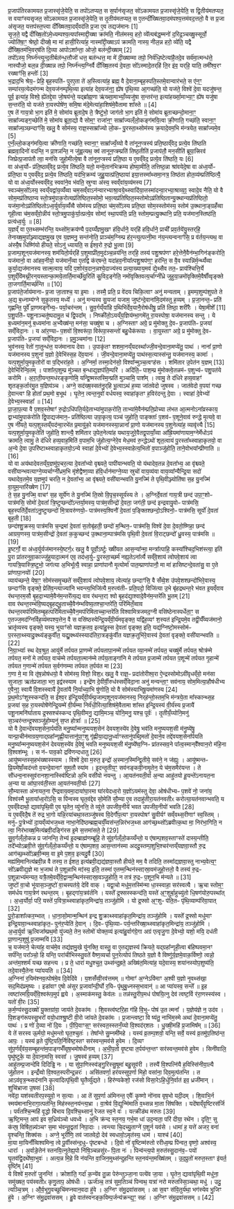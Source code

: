 

  
प्र॒जाप॑तिरकामयत प्र॒जास्सृ॑जे॒येति॒ स तपो॑ऽतप्यत॒ स स॒र्पान॑सृजत॒ सो॑ऽकामयत प्र॒जास्सृ॑जे॒येति॒ स द्वि॒तीय॑मतप्यत॒ स वयाꣳ॑स्यसृजत॒ सो॑ऽकामयत प्र॒जास्सृ॑जे॒येति॒ स तृ॒तीय॑मतप्यत॒ स ए॒तन्दी᳚ख्षितवा॒दम॑पश्य॒त्तम॑वद॒त्ततो॒ वै स प्र॒जा अ॑सृजत॒ यत्तप॑स्त॒प्त्वा दी᳚ख्षितवा॒दव्ँवद॑ति प्र॒जा ए॒व तद्यज॑मानः [1]  
सृ॒ज॒ते॒ यद्वै दी᳚ख्षि॒तो॑ऽमे॒ध्यम्पश्य॒त्यपा᳚स्माद्दी॒ख्षा क्रा॑मति॒ नील॑मस्य॒ हरो॒ व्ये᳚त्यब॑द्ध॒म्मनो॑ द॒रिद्र॒ञ्चख्षु॒स्सूर्यो॒ ज्योति॑षा॒ꣳ॒ श्रेष्ठो॒ दीख्षे॒ मा मा॑ हासी॒रित्या॑ह॒ नास्मा᳚द्दी॒ख्षाऽप॑ क्रामति॒ नास्य॒ नील॒न्न हरो॒ व्ये॑ति॒ यद्वै दी᳚ख्षि॒तम॑भि॒वर्‌ष॑ति दि॒व्या आपोऽशा᳚न्ता॒ ओजो॒ बल॑न्दी॒ख्षाम् [2]  
तपो᳚ऽस्य॒ निर्घ्न॑न्त्युन्द॒तीर्बल॑न्ध॒त्तौजो॑ धत्त॒ बल॑न्धत्त॒ मा मे॑ दी॒ख्षाम्मा तपो॒ निर्व॑धि॒ष्टेत्या॑है॒तदे॒व सर्व॑मा॒त्मन्ध॑त्ते॒ नास्यौजो॒ बल॒न्न दी॒ख्षान्न तपो॒ निर्घ्न॑न्त्य॒ग्निर्वै दी᳚ख्षि॒तस्य॑ दे॒वता॒ सो᳚ऽस्मादे॒तर्‌हि॑ ति॒र इ॑व॒ यर्‌हि॒ याति॒ तमी᳚श्व॒रꣳ रख्षाꣳ॑सि॒ हन्तोः᳚ [3]  
भ॒द्राद॒भि श्रेय॒ᳶ प्रेहि॒ बृह॒स्पति॑ᳶ पुरए॒ता ते॑ अ॒स्त्वित्या॑ह॒ ब्रह्म॒ वै दे॒वाना॒म्बृह॒स्पति॒स्तमे॒वान्वार॑भते॒ स ए॑न॒ꣳ॒ सम्पा॑रय॒त्येदम॑गन्म देव॒यज॑नम्पृथि॒व्या इत्या॑ह देव॒यज॑न॒ꣵ॒ ह्ये॑ष पृ॑थि॒व्या आ॒गच्छ॑ति॒ यो यज॑ते॒ विश्वे॑ दे॒वा यदजु॑षन्त॒ पूर्व॒ इत्या॑ह॒ विश्वे॒ ह्ये॑तद्दे॒वा जो॒षय॑न्ते॒ यद्ब्रा᳚ह्म॒णा ऋ॑ख्सा॒माभ्याँ॒य्यजु॑षा स॒न्तर॑न्त॒ इत्या॑हर्ख्सा॒माभ्या॒ꣳ॒ ह्ये॑ष यजु॑षा स॒न्तर॑ति॒ यो यज॑ते रा॒यस्पोषे॑ण॒ समि॒षा म॑दे॒मेत्या॑हा॒शिष॑मे॒वैतामा शा᳚स्ते ॥ [4]  
ए॒ष ते॑ गाय॒त्रो भा॒ग इति॑ मे॒ सोमा॑य ब्रूतादे॒ष ते॒ त्रैष्टु॑भो॒ जाग॑तो भा॒ग इति॑ मे॒ सोमा॑य ब्रूताच्छन्दो॒माना॒ꣳ॒ साम्रा᳚ज्यङ्ग॒च्छेति॑ मे॒ सोमा॑य ब्रूता॒द्यो वै सोम॒ꣳ॒ राजा॑न॒ꣳ॒ साम्रा᳚ज्यल्ँलो॒कङ्ग॑मयि॒त्वा क्री॒णाति॒ गच्छ॑ति॒ स्वाना॒ꣳ॒ साम्रा᳚ज्य॒ञ्छन्दाꣳ॑सि॒ खलु॒ वै सोम॑स्य॒ राज्ञ॒स्साम्रा᳚ज्यो लो॒कᳶ पु॒रस्ता॒थ्सोम॑स्य क्र॒यादे॒वम॒भि म॑न्त्रयेत॒ साम्रा᳚ज्यमे॒व [5]  
ए॒नँ॒ल्लो॒कङ्ग॑मयि॒त्वा क्री॑णाति॒ गच्छ॑ति॒ स्वाना॒ꣳ॒ साम्रा᳚ज्यँ॒य्यो वै ता॑नून॒प्त्रस्य॑ प्रति॒ष्ठाव्ँवेद॒ प्रत्ये॒व ति॑ष्ठति ब्रह्मवा॒दिनो॑ वदन्ति॒ न प्रा॒श्ञन्ति॒ न जु॑ह्व॒त्यथ॒ क्व॑ तानून॒प्त्रम्प्रति॑ तिष्ठ॒तीति॑ प्र॒जाप॑तौ॒ मन॒सीति॑ ब्रूया॒त्त्रिरव॑ जिघ्रेत्प्र॒जाप॑तौ त्वा॒ मन॑सि जुहो॒मीत्ये॒षा वै ता॑नून॒प्त्रस्य॑ प्रति॒ष्ठा य ए॒वव्ँवेद॒ प्रत्ये॒व ति॑ष्ठति॒ यः [6]  
वा अ॑ध्व॒र्योᳶ प्र॑ति॒ष्ठाव्ँवेद॒ प्रत्ये॒व ति॑ष्ठति॒ यतो॒ मन्ये॒तान॑भिक्रम्य होष्या॒मीति॒ तत्तिष्ठ॒न्ना श्रा॑वयेदे॒षा वा अ॑ध्व॒र्योᳶ प्र॑ति॒ष्ठा य ए॒वव्ँवेद॒ प्रत्ये॒व ति॑ष्ठति॒ यद॑भि॒क्रम्य॑ जुहु॒यात्प्र॑ति॒ष्ठाया॑ इया॒त्तस्मा᳚थ्समा॒नत्र॒ तिष्ठ॑ता होत॒व्य॑म्प्रति॑ष्ठित्यै॒ यो वा अ॑ध्व॒र्योस्स्वव्ँवेद॒ स्ववा॑ने॒व भ॑वति॒ स्रुग्वा अ॑स्य॒ स्वव्ँवा॑य॒व्य॑मस्य [7]  
स्वञ्च॑म॒सो᳚ऽस्य॒ स्वय्ँयद्वा॑य॒व्यँ॑व्वा चम॒सव्ँवाऽन॑न्वारभ्याश्रा॒वये॒थ्स्वादि॑या॒त्तस्मा॑दन्वा॒रभ्या॒श्राव्य॒ꣵ॒ स्वादे॒व नैति॒ यो वै सोम॒मप्र॑तिष्ठाप्य स्तो॒त्रमु॑पाक॒रोत्यप्र॑तिष्ठित॒स्सोमो॒ भव॒त्यप्र॑तिष्ठित॒स्स्तोमोऽप्र॑तिष्ठितान्यु॒क्थान्यप्र॑तिष्ठितो॒ यज॑मा॒नोऽप्र॑तिष्ठितोऽध्व॒र्युर्वा॑य॒व्यँ॑व्वै सोम॑स्य प्रति॒ष्ठा च॑म॒सो᳚ऽस्य प्रति॒ष्ठा सोम॒स्स्तोम॑स्य॒ स्तोम॑ उ॒क्थाना॒ङ्ग्रहँ॑व्वा गृही॒त्वा च॑म॒सव्ँवो॒न्नीय॑ स्तो॒त्रमु॒पाकु॑र्या॒त्प्रत्ये॒व सोमꣵ॑ स्था॒पय॑ति॒ प्रति॒ स्तोम॒म्प्रत्यु॒क्थानि॒ प्रति॒ यज॑मान॒स्तिष्ठ॑ति॒ प्रत्य॑ध्व॒र्युः ॥ [8]  
य॒ज्ञव्ँ वा ए॒तथ्सम्भ॑रन्ति॒ यथ्सो॑म॒क्रय॑ण्यै प॒दय्यँ॑ज्ञमु॒खꣳ ह॑वि॒र्धाने॒ यर्‌हि॑ हवि॒र्धाने॒ प्राची᳚ प्रव॒र्तये॑यु॒स्तर्‌हि॒ तेनाख्ष॒मुपा᳚ञ्ज्याद्यज्ञमु॒ख ए॒व य॒ज्ञमनु॒ सन्त॑नोति॒ प्राञ्च॑म॒ग्निम्प्र ह॑र॒न्त्युत्पत्नी॒मा न॑य॒न्त्यन्वनाꣳ॑सि॒ प्र व॑र्तय॒न्त्यथ॒ वा अ॑स्यै॒ष धिष्णि॑यो हीयते॒ सोऽनु॑ ध्यायति॒ स ई᳚श्व॒रो रु॒द्रो भू॒त्वा [9]  
प्र॒जाम्प॒शून्‌यज॑मानस्य॒ शम॑यितो॒र्यर्‌हि॑ प॒शुमाप्री॑त॒मुद॑ञ्च॒न्नय॑न्ति॒ तर्‌हि॒ तस्य॑ पशु॒श्रप॑णꣳ हरे॒त्तेनै॒वैन॑म्भा॒गिन॑ङ्करोति॒ यज॑मानो॒ वा आ॑हव॒नीयो॒ यज॑मानँ॒व्वा ए॒तद्वि क॑र्‌षन्ते॒ यदा॑हव॒नीया᳚त्पशु॒श्रप॑ण॒ꣳ॒ हर॑न्ति॒ स वै॒व स्यान्नि॑र्म॒न्थ्यँ॑व्वा कुर्या॒द्यज॑मानस्य सात्म॒त्वाय॒ यदि॑ प॒शोर॑व॒दान॒न्नश्ये॒दाज्य॑स्य प्रत्या॒ख्याय॒मव॑ द्ये॒थ्सैव तत॒ᳶ प्राय॑श्चित्ति॒र्ये प॒शुव्ँवि॑मथ्नी॒रन्‌यस्तान्का॒मये॒तार्ति॒मार्च्छे॑यु॒रिति॑ कु॒विद॒ङ्गेति॒ नमो॑वृक्तिवत्य॒र्चाग्नी᳚ध्रे जुहुया॒न्नमो॑वृक्तिमे॒वैषाँ᳚व्वृङ्क्ते ता॒जगार्ति॒मार्च्छ॑न्ति ॥ [10]  
प्र॒जाप॑ते॒र्जाय॑मानाᳶ प्र॒जा जा॒ताश्च॒ या इ॒माः । तस्मै॒ प्रति॒ प्र वे॑दय चिकि॒त्वाꣳ अनु॑ मन्यताम् । इ॒मम्प॒शुम्प॑शुपते ते अ॒द्य ब॒ध्नाम्य॑ग्ने सुकृ॒तस्य॒ मध्ये᳚ । अनु॑ मन्यस्व सु॒यजा॑ यजाम॒ जुष्ट॑न्दे॒वाना॑मि॒दम॑स्तु ह॒व्यम् । प्र॒जा॒नन्त॒ᳶ प्रति॑ गृह्णन्ति॒ पूर्वे᳚ प्रा॒णमङ्गे᳚भ्य॒ᳶ पर्या॒चर॑न्तम् । सु॒व॒र्गय्ँया॑हि प॒थिभि॑र्देव॒यानै॒रोष॑धीषु॒ प्रति॑ तिष्ठा॒ शरी॑रैः । येषा॒मीशे᳚ [11]  
प॒शु॒पति॑ᳶ पशू॒नाञ्चतु॑ष्पदामु॒त च॑ द्वि॒पदा᳚म् । निष्क्री॑तो॒ऽयय्ँय॒ज्ञिय॑म्भा॒गमे॑तु रा॒यस्पोषा॒ यज॑मानस्य सन्तु । ये ब॒ध्यमा॑न॒मनु॑ ब॒ध्यमा॑ना अ॒भ्यैख्ष॑न्त॒ मन॑सा॒ चख्षु॑षा च । अ॒ग्निस्ताꣳ अग्रे॒ प्र मु॑मोक्तु दे॒वᳶ प्र॒जाप॑तिᳶ प्र॒जया॑ सव्ँविदा॒नः । य आ॑र॒ण्याᳶ प॒शवो॑ वि॒श्वरू॑पा॒ विरू॑पा॒स्सन्तो॑ बहु॒धैक॑रूपाः । वा॒युस्ताꣳ अग्रे॒ प्र मु॑मोक्तु दे॒वᳶ प्र॒जाप॑तिᳶ प्र॒जया॑ सव्ँविदा॒नः । प्र॒मु॒ञ्चमा॑नाः [12]  
भुव॑नस्य॒ रेतो॑ गा॒तुन्ध॑त्त॒ यज॑मानाय देवाः । उ॒पाकृ॑तꣳ शशमा॒नय्ँयदस्था᳚ज्जी॒वन्दे॒वाना॒मप्ये॑तु॒ पाथः॑ । नाना᳚ प्रा॒णो यज॑मानस्य प॒शुना॑ य॒ज्ञो दे॒वेभि॑स्स॒ह दे॑व॒यानः॑ । जी॒वन्दे॒वाना॒मप्ये॑तु॒ पाथ॑स्स॒त्यास्स॑न्तु॒ यज॑मानस्य॒ कामाः᳚ । यत्प॒शुर्मा॒युमकृ॒तोरो॑ वा प॒द्भिरा॑ह॒ते । अ॒ग्निर्मा॒ तस्मा॒देन॑सो॒ विश्वा᳚न्मुञ्च॒त्वꣳह॑सः । शमि॑तार उ॒पेत॑न य॒ज्ञम् [13]  
दे॒वेभि॑रिन्वि॒तम् । पाशा᳚त्प॒शुम्प्र मु॑ञ्चत ब॒न्धाद्य॒ज्ञप॑ति॒म्परि॑ । अदि॑ति॒ᳶ पाश॒म्प्र मु॑मोक्त्वे॒तन्नम॑ᳶ प॒शुभ्य॑ᳶ पशु॒पत॑ये करोमि । अ॒रा॒ती॒यन्त॒मध॑रङ्कृणोमि॒ यन्द्वि॒ष्मस्तस्मि॒न्प्रति॑ मुञ्चामि॒ पाश᳚म् । त्वामु॒ ते द॑धिरे हव्य॒वाहꣳ॑ शृतङ्क॒र्तार॑मु॒त य॒ज्ञिय॑ञ्च । अग्ने॒ सद॑ख्ष॒स्सत॑नु॒र्‌हि भू॒त्वाऽथ॑ ह॒व्या जा॑तवेदो जुषस्व । जात॑वेदो व॒पया॑ गच्छ दे॒वान्त्वꣳ हि होता᳚ प्रथ॒मो ब॒भूथ॑ । घृ॒तेन॒ त्वन्त॒नुवो॑ वर्धयस्व॒ स्वाहा॑कृतꣳ ह॒विर॑दन्तु दे॒वाः । स्वाहा॑ दे॒वेभ्यो॑ दे॒वेभ्य॒स्स्वाहा᳚ ॥ [14]  
प्रा॒जा॒प॒त्या वै प॒शव॒स्तेषाꣳ॑ रु॒द्रोऽधि॑पति॒र्यदे॒ताभ्या॑मुपाक॒रोति॒ ताभ्या॑मे॒वैन॑म्प्रति॒प्रोच्या ल॑भत आ॒त्मनोऽना᳚व्रस्काय॒ द्वाभ्या॑मु॒पाक॑रोति द्वि॒पाद्यज॑मान॒ᳶ प्रति॑ष्ठित्या उपा॒कृत्य॒ पञ्च॑ जुहोति॒ पाङ्क्ताः᳚ प॒शव॑ᳶ प॒शूने॒वाव॑ रुन्द्धे मृ॒त्यवे॒ वा ए॒ष नी॑यते॒ यत्प॒शुस्तय्ँयद॑न्वा॒रभे॑त प्र॒मायु॑को॒ यज॑मानस्स्या॒न्नाना᳚ प्रा॒णो यज॑मानस्य प॒शुनेत्या॑ह॒ व्यावृ॑त्त्यै [15]  
यत्प॒शुर्मा॒युमकृ॒तेति॑ जुहोति॒ शान्त्यै॒ शमि॑तार उ॒पेत॒नेत्या॑ह यथाय॒जुरे॒वैतद्व॒पायाँ॒व्वा आ᳚ह्रि॒यमा॑णायाम॒ग्नेर्मेधोऽप॑ क्रामति॒ त्वामु॒ ते द॑धिरे हव्य॒वाह॒मिति॑ व॒पाम॒भि जु॑होत्य॒ग्नेरे॒व मेध॒मव॑ रु॒न्द्धेऽथो॑ शृत॒त्वाय॑ पु॒रस्ता᳚थ्स्वाहाकृतयो॒ वा अ॒न्ये दे॒वा उ॒परि॑ष्टाथ्स्वाहाकृतयो॒ऽन्ये स्वाहा॑ दे॒वेभ्यो॑ दे॒वेभ्य॒स्स्वाहेत्य॒भितो॑ व॒पाञ्जु॑होति॒ ताने॒वोभया᳚न्प्रीणाति ॥ [16]  
यो वा अय॑थादेवतय्ँय॒ज्ञमु॑प॒चर॒त्या दे॒वता᳚भ्यो वृश्च्यते॒ पापी॑यान्भवति॒ यो य॑थादेव॒तन्न दे॒वता᳚भ्य॒ आ वृ॑श्च्यते॒ वसी॑यान्भवत्याग्ने॒य्यर्चाग्नी᳚ध्रम॒भि मृ॑शेद्वैष्ण॒व्या ह॑वि॒र्धान॑माग्ने॒य्या स्रुचो॑ वाय॒व्य॑या वाय॒व्या᳚न्यैन्द्रि॒या सदो॑ यथादेव॒तमे॒व य॒ज्ञमुप॑ चरति॒ न दे॒वता᳚भ्य॒ आ वृ॑श्च्यते॒ वसी॑यान्भवति यु॒नज्मि॑ ते पृथि॒वीञ्ज्योति॑षा स॒ह यु॒नज्मि॑ वा॒युम॒न्तरि॑ख्षेण [17]  
ते॒ स॒ह यु॒नज्मि॒ वाचꣳ॑ स॒ह सूर्ये॑ण ते यु॒नज्मि॑ ति॒स्रो वि॒पृच॒स्सूर्य॑स्य ते । अ॒ग्निर्दे॒वता॑ गाय॒त्री छन्द॑ उपा॒ꣳ॒शोᳶ पात्र॑मसि॒ सोमो॑ दे॒वता᳚ त्रि॒ष्टुप्छन्दो᳚ऽन्तर्या॒मस्य॒ पात्र॑म॒सीन्द्रो॑ दे॒वता॒ जग॑ती॒ छन्द॑ इन्द्रवायु॒वोᳶ पात्र॑मसि॒ बृह॒स्पति॑र्दे॒वता॑ऽनु॒ष्टुप्छन्दो॑ मि॒त्रावरु॑णयो॒ᳶ पात्र॑मस्य॒श्विनौ॑ दे॒वता॑ प॒ङ्क्तिश्छन्दो॒ऽश्विनो॒ᳶ पात्र॑मसि॒ सूर्यो॑ दे॒वता॑ बृह॒ती [18]  
छन्द॑श्शु॒क्रस्य॒ पात्र॑मसि च॒न्द्रमा॑ दे॒वता॑ स॒तोबृ॑हती॒ छन्दो॑ म॒न्थिन॒ᳶ पात्र॑मसि॒ विश्वे॑ दे॒वा दे॒वतो॒ष्णिहा॒ छन्द॑ आग्रय॒णस्य॒ पात्र॑म॒सीन्द्रो॑ दे॒वता॑ क॒कुच्छन्द॑ उ॒क्थाना॒म्पात्र॑मसि पृथि॒वी दे॒वता॑ वि॒राट्छन्दो᳚ ध्रु॒वस्य॒ पात्र॑मसि ॥ [19]  
इ॒ष्टर्गो॒ वा अ॑ध्व॒र्युर्यज॑मानस्ये॒ष्टर्ग॒ᳵ खलु॒ वै पूर्वो॒ऽर्ष्टुः ख्षी॑यत आस॒न्या᳚न्मा॒ मन्त्रा᳚त्पाहि॒ कस्या᳚श्चिद॒भिश॑स्त्या॒ इति॑ पु॒रा प्रा॑तरनुवा॒काज्जु॑हुयादा॒त्मन॑ एव॒ तद॑ध्व॒र्युᳶ पु॒रस्ता॒च्छर्म॑ नह्य॒तेऽना᳚र्त्यै सव्ँवे॒शाय॑ त्वोपवे॒शाय॑ त्वा गायत्रि॒यास्त्रि॒ष्टुभो॒ जग॑त्या अ॒भिभू᳚त्यै॒ स्वाहा॒ प्राणा॑पानौ मृ॒त्योर्मा॑ पात॒म्प्राणा॑पानौ॒ मा मा॑ हासिष्टन्दे॒वता॑सु॒ वा ए॒ते प्रा॑णापा॒नयोः᳚ [20]  
व्याय॑च्छन्ते॒ येषा॒ꣳ॒ सोम॑स्समृ॒च्छते॑ सव्ँवे॒शाय॑ त्वोपवे॒शाय॒ त्वेत्या॑ह॒ छन्दाꣳ॑सि॒ वै सँ॑व्वे॒श उ॑पवे॒शश्छन्दो॑भिरे॒वास्य॒ छन्दाꣳ॑सि वृङ्क्ते॒ प्रेति॑व॒न्त्याज्या॑नि भवन्त्य॒भिजि॑त्यै म॒रुत्व॑तीᳶ प्रति॒पदो॒ विजि॑त्या उ॒भे बृ॑हद्रथन्त॒रे भ॑वत इ॒यव्ँवाव र॑थन्त॒रम॒सौ बृ॒हदा॒भ्यामे॒वैन॑म॒न्तरे᳚त्य॒द्य वाव र॑थन्त॒रꣵ श्वो बृ॒हद॑द्या॒श्वादे॒वैन॑म॒न्तरे॑ति भू॒तम् [21]  
वाव र॑थन्त॒रम्भ॑वि॒ष्यद्बृ॒हद्भू॒ताच्चै॒वैन॑म्भविष्य॒तश्चा॒न्तरे॑ति॒ परि॑मितँ॒व्वाव र॑थन्त॒रमप॑रिमितम्बृ॒हत्परि॑मिताच्चै॒वैन॒मप॑रिमिताच्चा॒न्तरे॑ति विश्वामित्रजमद॒ग्नी वसि॑ष्ठेनास्पर्धेता॒ꣳ॒ स ए॒तज्ज॒मद॑ग्निर्विह॒व्य॑मपश्य॒त्तेन॒ वै स वसि॑ष्ठस्येन्द्रि॒यव्ँवी॒र्य॑मवृङ्क्त॒ यद्वि॑ह॒व्यꣳ॑ श॒स्यत॑ इन्द्रि॒यमे॒व तद्वी॒र्यँ॑य्यज॑मानो॒ भ्रातृ॑व्यस्य वृङ्क्ते॒ यस्य॒ भूयाꣳ॑सो यज्ञक्र॒तव॒ इत्या॑हु॒स्स दे॒वता॑ वृङ्क्त॒ इति॒ यद्य॑ग्निष्टो॒मस्सोम॑ᳶ प॒रस्ता॒थ्स्यादु॒क्थ्य॑ङ्कुर्वीत॒ यद्यु॒क्थ्य॑स्स्याद॑तिरा॒त्रङ्कु॑र्वीत यज्ञक्र॒तुभि॑रे॒वास्य॑ दे॒वता॑ वृङ्क्ते॒ वसी॑यान्भवति ॥ [22]  
नि॒ग्रा॒भ्याः᳚ स्थ देव॒श्रुत॒ आयु॑र्मे तर्पयत प्रा॒णम्मे॑ तर्पयतापा॒नम्मे॑ तर्पयत व्या॒नम्मे॑ तर्पयत॒ चख्षु॑र्मे तर्पयत॒ श्रोत्र॑म्मे तर्पयत॒ मनो॑ मे तर्पयत॒ वाच॑म्मे तर्पयता॒त्मान॑म्मे तर्पय॒ताङ्गा॑नि मे तर्पयत प्र॒जाम्मे॑ तर्पयत प॒शून्मे॑ तर्पयत गृ॒हान्मे॑ तर्पयत ग॒णान्मे॑ तर्पयत स॒र्वग॑णम्मा तर्पयत त॒र्पय॑त मा [23]  
ग॒णा मे॒ मा वि तृ॑ष॒न्नोष॑धयो॒ वै सोम॑स्य॒ विशो॒ विश॒ᳵ खलु॒ वै राज्ञ॒ᳶ प्रदा॑तोरीश्व॒रा ऐ॒न्द्रस्सोमोऽवी॑वृधव्ँवो॒ मन॑सा सुजाता॒ ऋत॑प्रजाता॒ भग॒ इद्व॑स्स्याम । इन्द्रे॑ण दे॒वीर्वी॒रुध॑स्सव्ँविदा॒ना अनु॑ मन्यन्ता॒ꣳ॒ सव॑नाय॒ सोम॒मित्या॒हौष॑धीभ्य ए॒वैन॒ꣵ॒ स्वायै॑ वि॒शस्स्वायै॑ दे॒वता॑यै नि॒र्याच्या॒भि षु॑णोति॒ यो वै सोम॑स्याभिषू॒यमा॑णस्य [24]  
प्र॒थ॒मोऽꣳ॑शुस्स्कन्द॑ति॒ स ई᳚श्व॒र इ॑न्द्रि॒यव्ँवी॒र्य॑म्प्र॒जाम्प॒शून्‌यज॑मानस्य॒ निर्‌ह॑न्तो॒स्तम॒भि म॑न्त्रये॒ता मा᳚स्कान्थ्स॒ह प्र॒जया॑ स॒ह रा॒यस्पोषे॑णेन्द्रि॒यम्मे॑ वी॒र्य॑म्मा निर्व॑धी॒रित्या॒शिष॑मे॒वैतामा शा᳚स्त इन्द्रि॒यस्य॑ वी॒र्य॑स्य प्र॒जायै॑ पशू॒नामनि॑र्घाताय द्र॒फ्सश्च॑स्कन्द पृथि॒वीमनु॒ द्यामि॒मञ्च॒ योनि॒मनु॒ यश्च॒ पूर्वः॑ । तृ॒तीयँ॒य्योनि॒मनु॑ स॒ञ्चर॑न्तन्द्र॒फ्सञ्जु॑हो॒म्यनु॑ स॒प्त होत्राः᳚ ॥ [25]  
यो वै दे॒वान्दे॑वयश॒सेना॒र्पय॑ति मनु॒ष्या᳚न्मनुष्ययश॒सेन॑ देवयश॒स्ये॑व दे॒वेषु॒ भव॑ति मनुष्ययश॒सी म॑नु॒ष्ये॑षु॒ यान्प्रा॒चीन॑माग्रय॒णाद्ग्रहा᳚न्गृह्णी॒यात्तानु॑पा॒ꣳ॒शु गृ॑ह्णीया॒द्यानू॒र्ध्वाꣳस्तानु॑पब्दि॒मतो॑ दे॒वाने॒व तद्दे॑वयश॒सेना᳚र्पयति मनु॒ष्या᳚न्मनुष्ययश॒सेन॑ देवयश॒स्ये॑व दे॒वेषु॑ भवति मनुष्ययश॒सी म॑नु॒ष्ये᳚ष्व॒ग्निᳶ प्रा॑तस्सव॒ने पा᳚त्व॒स्मान्‌वै᳚श्वान॒रो म॑हि॒ना वि॒श्वश॑म्भूः । स न॑ᳶ पाव॒को द्रवि॑णन्दधातु [26]  
आयु॑ष्मन्तस्स॒हभ॑ख्षास्स्याम । विश्वे॑ दे॒वा म॒रुत॒ इन्द्रो॑ अ॒स्मान॒स्मिन्द्वि॒तीये॒ सव॑ने॒ न ज॑ह्युः । आयु॑ष्मन्तᳶ प्रि॒यमे॑षाँ॒व्वद॑न्तो व॒यन्दे॒वानाꣳ॑ सुम॒तौ स्या॑म । इ॒दन्तृ॒तीय॒ꣳ॒ सव॑नङ्कवी॒नामृ॒तेन॒ ये च॑म॒समैर॑यन्त । ते सौ॑धन्व॒नास्सुव॑रानशा॒नास्स्वि॑ष्टिन्नो अ॒भि वसी॑यो नयन्तु । आ॒यत॑नवती॒र्वा अ॒न्या आहु॑तयो हू॒यन्ते॑ऽनायत॒ना अ॒न्या या आ॑घा॒रव॑ती॒स्ता आ॒यत॑नवती॒र्याः [27]  
सौ॒म्यास्ता अ॑नायत॒ना ऐ᳚न्द्रवाय॒वमा॒दाया॑घा॒रमा घा॑रयेदध्व॒रो य॒ज्ञो॑ऽयम॑स्तु देवा॒ ओष॑धीभ्यᳶ प॒शवे॑ नो॒ जना॑य॒ विश्व॑स्मै भू॒ताया᳚ध्व॒रो॑ऽसि॒ स पि॑न्वस्व घृत॒व॑द्देव सो॒मेति॑ सौ॒म्या ए॒व तदाहु॑तीरा॒यत॑नवतीᳵ करोत्या॒यत॑नवान्भवति॒ य ए॒वव्ँवेदाथो॒ द्यावा॑पृथि॒वी ए॒व घृ॒तेन॒ व्यु॑नत्ति॒ ते व्यु॑त्ते उपजीव॒नीये॑ भवत उपजीव॒नीयो॑ भवति [28]  
य ए॒वव्ँवेदै॒ष ते॑ रुद्र भा॒गो यन्नि॒रया॑चथा॒स्तञ्जु॑षस्व वि॒देर्गौ॑प॒त्यꣳ रा॒यस्पोषꣳ॑ सु॒वीर्यꣳ॑ सव्ँवथ्स॒रीणाꣳ॑ स्व॒स्तिम् । मनु॑ᳶ पु॒त्रेभ्यो॑ दा॒यव्ँव्य॑भज॒थ्स नाभा॒नेदि॑ष्ठम्ब्रह्म॒चर्यँ॒व्वस॑न्त॒न्निर॑भज॒थ्स आग॑च्छ॒थ्सो᳚ऽब्रवीत्क॒था मा॒ निर॑भा॒गिति॒ न त्वा॒ निर॑भाख्ष॒मित्य॑ब्रवी॒दङ्गि॑रस इ॒मे स॒त्तमा॑सते॒ ते [29]  
सु॒व॒र्गल्ँलो॒कन्न प्र जा॑नन्ति॒ तेभ्य॑ इ॒दम्ब्राह्म॑णम्ब्रूहि॒ ते सु॑व॒र्गल्ँलो॒कय्यँन्तो॒ य ए॑षाम्प॒शव॒स्ताꣳस्ते॑ दास्य॒न्तीति॒ तदे᳚भ्योऽब्रवी॒त्ते सु॑व॒र्गल्ँलो॒कय्यँन्तो॒ य ए॑षाम्प॒शव॒ आस॒न्तान॑स्मा अददु॒स्तम्प॒शुभि॒श्चर॑न्तय्ँयज्ञवा॒स्तौ रु॒द्र आग॑च्छ॒थ्सो᳚ऽब्रवी॒न्मम॒ वा इ॒मे प॒शव॒ इत्यदु॒र्वै [30]  
मह्य॑मि॒मानित्य॑ब्रवी॒न्न वै तस्य॒ त ई॑शत॒ इत्य॑ब्रवी॒द्यद्य॑ज्ञवा॒स्तौ हीय॑ते॒ मम॒ वै तदिति॒ तस्मा᳚द्यज्ञवा॒स्तु नाभ्य॒वेत्य॒ꣳ॒ सो᳚ऽब्रवीद्य॒ज्ञे मा भ॒जाथ॑ ते प॒शून्नाभि मꣵ॑स्य॒ इति॒ तस्मा॑ ए॒तम्म॒न्थिन॑स्सꣵस्रा॒वम॑जुहो॒त्ततो॒ वै तस्य॑ रु॒द्रᳶ प॒शून्नाभ्य॑मन्यत॒ यत्रै॒तमे॒वव्ँवि॒द्वान्म॒न्थिन॑स्सꣵस्रा॒वञ्जु॒होति॒ न तत्र॑ रु॒द्रᳶ प॒शून॒भि म॑न्यते ॥ [31]  
जुष्टो॑ वा॒चो भू॑यास॒ञ्जुष्टो॑ वा॒चस्पत॑ये॒ देवि॑ वाक् । यद्वा॒चो मधु॑म॒त्तस्मि॑न्मा धा॒स्स्वाहा॒ सर॑स्वत्यै । ऋ॒चा स्तोम॒ꣳ॒ सम॑र्धय गाय॒त्रेण॑ रथन्त॒रम् । बृ॒हद्गा॑य॒त्रव॑र्तनि । यस्ते᳚ द्र॒फ्सस्स्कन्द॑ति॒ यस्ते॑ अ॒ꣳ॒शुर्बा॒हुच्यु॑तो धि॒षण॑योरु॒पस्था᳚त् । अ॒ध्व॒र्योर्वा॒ परि॒ यस्ते॑ प॒वित्रा॒थ्स्वाहा॑कृत॒मिन्द्रा॑य॒ तञ्जु॑होमि । यो द्र॒फ्सो अ॒ꣳ॒शुᳶ प॑ति॒तᳶ पृ॑थि॒व्याम्प॑रिवा॒पात् [32]  
पु॒रो॒डाशा᳚त्कर॒म्भात् । धा॒ना॒सो॒मान्म॒न्थिन॑ इन्द्र शु॒क्राथ्स्वाहा॑कृत॒मिन्द्रा॑य॒ तञ्जु॑होमि । यस्ते᳚ द्र॒फ्सो मधु॑माꣳ इन्द्रि॒यावा॒न्थ्स्वाहा॑कृत॒ᳶ पुन॑र॒प्येति॑ दे॒वान् । दि॒वᳶ पृ॑थि॒व्याᳶ पर्य॒न्तरि॑ख्षा॒थ्स्वाहा॑कृत॒मिन्द्रा॑य॒ तञ्जु॑होमि । अ॒ध्व॒र्युर्वा ऋ॒त्विजा᳚म्प्रथ॒मो यु॑ज्यते॒ तेन॒ स्तोमो॑ योक्त॒व्य॑ इत्या॑हु॒र्वाग॑ग्रे॒गा अग्र॑ एत्वृजु॒गा दे॒वेभ्यो॒ यशो॒ मयि॒ दध॑ती प्रा॒णान्प॒शुषु॑ प्र॒जाम्मयि॑ [33]  
च॒ यज॑माने॒ चेत्या॑ह॒ वाच॑मे॒व तद्य॑ज्ञमु॒खे यु॑नक्ति॒ वास्तु॒ वा ए॒तद्य॒ज्ञस्य॑ क्रियते॒ यद्ग्रहा᳚न्गृही॒त्वा ब॑हिष्पवमा॒नꣳ सर्प॑न्ति॒ परा᳚ञ्चो॒ हि यन्ति॒ परा॑चीभिस्स्तु॒वते॑ वैष्ण॒व्यर्चा पुन॒रेत्योप॑ तिष्ठते य॒ज्ञो वै विष्णु॑र्य॒ज्ञमे॒वाक॒र्विष्णो॒ त्वन्नो॒ अन्त॑म॒श्शर्म॑ यच्छ सहन्त्य । प्र ते॒ धारा॑ मधु॒श्चुत॒ उथ्स॑न्दुह्रते॒ अख्षि॑त॒मित्या॑ह॒ यदे॒वास्य॒ शया॑नस्योप॒शुष्य॑ति॒ तदे॒वास्यै॒तेना प्या॑ययति ॥ [34]  
अ॒ग्निना॑ र॒यिम॑श्नव॒त्पोष॑मे॒व दि॒वेदि॑वे । य॒शसँ॑व्वी॒रव॑त्तमम् ॥ गोमाꣳ॑ अ॒ग्नेऽवि॑माꣳ अ॒श्वी य॒ज्ञो नृ॒वथ्स॑खा॒ सद॒मिद॑प्रमृ॒ष्यः । इडा॑वाꣳ ए॒षो अ॑सुर प्र॒जावा᳚न्दी॒र्घो र॒यिᳶ पृ॑थुबु॒ध्नस्स॒भावान्॑ ॥ आ प्या॑यस्व॒ सन्ते᳚ ॥ इ॒ह त्वष्टा॑रमग्रि॒यव्ँवि॒श्वरू॑प॒मुप॑ ह्वये । अ॒स्माक॑मस्तु॒ केव॑लः ॥ तन्न॑स्तु॒रीप॒मध॑ पोषयि॒त्नु देव॑ त्वष्ट॒र्वि र॑रा॒णस्स्य॑स्व । यतो॑ वी॒रः [35]  
क॒र्म॒ण्य॑स्सु॒दख्षो॑ यु॒क्तग्रा॑वा॒ जाय॑ते दे॒वका॑मः । शि॒वस्त्व॑ष्टरि॒हा ग॑हि वि॒भुᳶ पोष॑ उ॒त त्मना᳚ । य॒ज्ञेय॑ज्ञे न॒ उद॑व । पि॒शङ्ग॑रूपस्सु॒भरो॑ वयो॒धाश्श्रु॒ष्टी वी॒रो जा॑यते दे॒वका॑मः । प्र॒जान्त्वष्टा॒ वि ष्य॑तु॒ नाभि॑म॒स्मे अथा॑ दे॒वाना॒मप्ये॑तु॒ पाथः॑ । प्र णो॑ दे॒व्या नो॑ दि॒वः । पी॒पि॒वाꣳस॒ꣳ॒ सर॑स्वत॒स्स्तनँ॒य्यो वि॒श्वद॑र्‌शतः । धु॒ख्षी॒महि॑ प्र॒जामिष᳚म् ॥ [36]  
ये ते॑ सरस्व ऊ॒र्मयो॒ मधु॑मन्तो घृत॒श्चुतः॑ । तेषा᳚न्ते सु॒म्नमी॑महे । यस्य॑ व्र॒तम्प॒शवो॒ यन्ति॒ सर्वे॒ यस्य॑ व्र॒तमु॑प॒तिष्ठ॑न्त॒ आपः॒ । यस्य॑ व्र॒ते पु॑ष्टि॒पति॒र्निवि॑ष्ट॒स्तꣳ सर॑स्वन्त॒मव॑से हुवेम । दि॒व्यꣳ सु॑प॒र्णव्ँव॑य॒सम्बृ॒हन्त॑म॒पाङ्गर्भँ॑व्वृष॒भमोष॑धीनाम् । अ॒भी॒प॒तो वृ॒ष्ट्या त॒र्पय॑न्त॒न्तꣳ सर॑स्वन्त॒मव॑से हुवेम । सिनी॑वालि॒ पृथु॑ष्टुके॒ या दे॒वाना॒मसि॒ स्वसा᳚ । जु॒षस्व॑ ह॒व्यम् [37]  
आहु॑तम्प्र॒जान्दे॑वि दिदिड्ढि नः । या सु॑पा॒णिस्स्व॑ङ्गु॒रिस्सु॒षूमा॑ बहु॒सूव॑री । तस्यै॑ वि॒श्पत्नि॑यै ह॒विस्सि॑नीवा॒ल्यै जु॑होतन । इन्द्रँ॑व्वो वि॒श्वत॒स्परीन्द्र॒न्नरः॑ । असि॑तवर्णा॒ हर॑यस्सुप॒र्णा मिहो॒ वसा॑ना॒ दिव॒मुत्प॑तन्ति । त आऽव॑वृत्र॒न्थ्सद॑नानि कृ॒त्वादित्पृ॑थि॒वी घृ॒तैर्व्यु॑द्यते । हिर॑ण्यकेशो॒ रज॑सो विसा॒रेऽहि॒र्धुनि॒र्वात॑ इव॒ ध्रजी॑मान् । शुचि॑भ्राजा उ॒षसः॑ [38]  
नवे॑दा॒ यश॑स्वतीरप॒स्युवो॒ न स॒त्याः । आ ते॑ सुप॒र्णा अ॑मिनन्त॒ एवैः᳚ कृ॒ष्णो नो॑नाव वृष॒भो यदी॒दम् । शि॒वाभि॒र्न स्मय॑मानाभि॒रागा॒त्पत॑न्ति॒ मिह॑स्स्त॒नय॑न्त्य॒भ्रा । वा॒श्रेव॑ वि॒द्युन्मि॑माति व॒थ्सन्न मा॒ता सि॑षक्ति । यदे॑षाव्ँवृ॒ष्टिरस॑र्जि । पर्व॑तश्चि॒न्महि॑ वृ॒द्धो बि॑भाय दि॒वश्चि॒थ्सानु॑ रेजत स्व॒ने वः॑ । यत्क्रीड॑थ मरुतः [39]  
ऋ॒ष्टि॒मन्त॒ आप॑ इव स॒ध्रिय॑ञ्चो धवध्वे । अ॒भि क्र॑न्द स्त॒नय॒ गर्भ॒मा धा॑ उद॒न्वता॒ परि॑ दीया॒ रथे॑न । दृति॒ꣳ॒ सु क॑र्‌ष॒ विषि॑त॒न्न्य॑ञ्चꣳ स॒मा भ॑वन्तू॒द्वता॑ निपा॒दाः । त्वन्त्या चि॒दच्यु॒ताग्ने॑ प॒शुर्न यव॑से । धामा॑ ह॒ यत्ते॑ अजर॒ वना॑ वृ॒श्चन्ति॒ शिक्व॑सः । अग्ने॒ भूरी॑णि॒ तव॑ जातवेदो॒ देव॑ स्वधावो॒ऽमृत॑स्य॒ धाम॑ । याश्च॑ [40]  
मा॒या मा॒यिनाँ᳚व्विश्वमिन्व॒ त्वे पू॒र्वीस्स॑न्द॒धुᳶ पृ॑ष्टबन्धो । दि॒वो नो॑ वृ॒ष्टिम्म॑रुतो ररीध्व॒म्प्र पि॑न्वत॒ वृष्णो॒ अश्व॑स्य॒ धाराः᳚ । अ॒र्वाङे॒तेन॑ स्तनयि॒त्नुतेह्य॒पो नि॑षि॒ञ्चन्नसु॑रᳶ पि॒ता नः॑ । पिन्व॑न्त्य॒पो म॒रुत॑स्सु॒दान॑व॒ᳶ पयो॑ घृ॒तव॑द्वि॒दथे᳚ष्वा॒भुवः॑ । अत्य॒न्न मि॒हे वि न॑यन्ति वा॒जिन॒मुथ्स॑न्दुहन्ति स्त॒नय॑न्त॒मख्षि॑तम् । उ॒द॒प्रुतो॑ मरुत॒स्ताꣳ इ॑यर्त॒ वृष्टि᳚म् [41]  
ये विश्वे॑ म॒रुतो॑ जु॒नन्ति॑ । क्रोशा॑ति॒ गर्दा॑ क॒न्ये॑व तु॒न्ना पेरु॑न्तुञ्जा॒ना पत्ये॑व जा॒या । घृ॒तेन॒ द्यावा॑पृथि॒वी मधु॑ना॒ समु॑ख्षत॒ पय॑स्वतीᳵ कृणु॒ताप॒ ओष॑धीः । ऊर्ज॑ञ्च॒ तत्र॑ सुम॒तिञ्च॑ पिन्वथ॒ यत्रा॑ नरो मरुतस्सि॒ञ्चथा॒ मधु॑ । उदु॒ त्यञ्चि॒त्रम् । औ॒र्व॒भृ॒गु॒वच्छुचि॑मप्नवान॒वदा हु॑वे । अ॒ग्निꣳ स॑मु॒द्रवा॑ससम् । आ स॒वꣳ स॑वि॒तुर्य॑था॒ भग॑स्येव भु॒जिꣳ हु॑वे । अ॒ग्निꣳ स॑मु॒द्रवा॑ससम् । हु॒वे वात॑स्वनङ्क॒विम्प॒र्जन्य॑क्रन्द्य॒ꣳ॒ सहः॑ । अ॒ग्निꣳ स॑मु॒द्रवा॑ससम् ॥ [42]  

